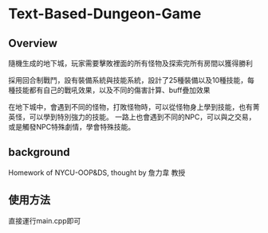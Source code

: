 # Text-Based-Dungeon-Game

## Overview

隨機生成的地下城，玩家需要擊敗裡面的所有怪物及探索完所有房間以獲得勝利

採用回合制戰鬥，設有裝備系統與技能系統，設計了25種裝備以及10種技能，每種技能都有自己的戰吼效果，以及不同的傷害計算、buff疊加效果

在地下城中，會遇到不同的怪物，打敗怪物時，可以從怪物身上學到技能，也有菁英怪，可以學到特別強力的技能。
一路上也會遇到不同的NPC，可以與之交易，或是觸發NPC特殊劇情，學會特殊技能。

## background

Homework of NYCU-OOP&DS, thought by 詹力韋 教授

## 使用方法

直接運行main.cpp即可
